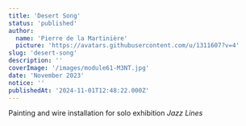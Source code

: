 ```yaml
---
title: 'Desert Song'
status: 'published'
author:
  name: 'Pierre de la Martinière'
  picture: 'https://avatars.githubusercontent.com/u/1311607?v=4'
slug: 'desert-song'
description: ''
coverImage: '/images/module61-M3NT.jpg'
date: 'November 2023'
notice: ''
publishedAt: '2024-11-01T12:48:22.000Z'
---
```


Painting and wire installation for solo exhibition *Jazz Lines*